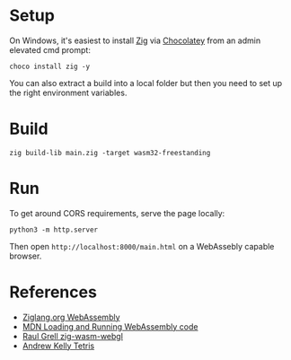 
# Setup

On Windows, it's easiest to install [Zig](https://ziglang.org/) via [Chocolatey](https://chocolatey.org/) from an admin elevated cmd prompt:

`choco install zig -y`

You can also extract a build into a local folder but then you need to set up the right environment variables.

# Build

`zig build-lib main.zig -target wasm32-freestanding`

# Run

To get around CORS requirements, serve the page locally:

`python3 -m http.server`

Then open `http://localhost:8000/main.html` on a WebAssebly capable browser.

# References

* [Ziglang.org WebAssembly](https://ziglang.org/documentation/master/#WebAssembly)
* [MDN Loading and Running WebAssembly code](https://developer.mozilla.org/en-US/docs/WebAssembly/Loading_and_running)
* [Raul Grell zig-wasm-webgl](https://github.com/raulgrell/zig-wasm-webgl/blob/master/main.zig)
* [Andrew Kelly Tetris](https://github.com/andrewrk/tetris)
